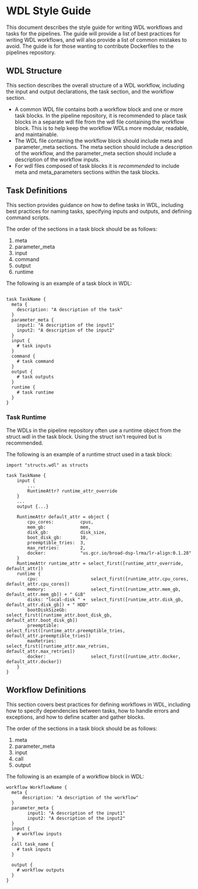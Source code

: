 # WDL Style Guide
This document describes the style guide for writing WDL workflows and tasks for the pipelines.
The guide will provide a list of best practices for writing WDL workflows, and will also 
provide a list of common mistakes to avoid. The guide is for those wanting to contribute
Dockerfiles to the pipelines repository.

## WDL Structure 
This section describes the overall structure of a WDL workflow, including the input and output declarations, the task section, and the workflow section.

* A common WDL file contains both a workflow block and one or more task blocks. In the pipeline repository, 
it is recommended to place task blocks in a separate wdl file from the wdl file containing the workflow block.
This is to help keep the workflow WDLs more modular, readable, and maintainable.
* The WDL file containing the workflow block should include meta and parameter_meta 
sections. The meta section should include a description of the workflow, and the 
parameter_meta section should include a description of the workflow inputs. 
* For wdl files composed of task blocks it is _recommended_ to include meta and meta_parameters sections within the task blocks.

## Task Definitions 
This section provides guidance on how to define tasks in WDL, including best practices for naming tasks, specifying inputs and outputs, and defining command scripts.

The order of the sections in a task block should be as follows:
1. meta
2. parameter_meta
3. input
4. command
5. output
6. runtime

The following is an example of a task block in WDL:
```WDL

task TaskName {
  meta {
    description: "A description of the task"
  }
  parameter_meta {
    input1: "A description of the input1"
    input2: "A description of the input2"
  }
  input {
    # task inputs
  }
  command {  
    # task command
  }
  output {
    # task outputs
  }
  runtime {
    # task runtime
  }
}
```

### Task Runtime
The WDLs in the pipeline repository often use a runtime object from the struct.wdl in the task block. Using 
the struct isn't required but is recommended. 

The following is an example of a runtime struct used in a task block:
```WDL
import "structs.wdl" as structs
    
task TaskName {
    input {
        ...
        RuntimeAttr? runtime_attr_override
    }
    ...
    output {...}
        
    RuntimeAttr default_attr = object {
        cpu_cores:          cpus,
        mem_gb:             mem,
        disk_gb:            disk_size,
        boot_disk_gb:       10,
        preemptible_tries:  3,
        max_retries:        2,
        docker:             "us.gcr.io/broad-dsp-lrma/lr-align:0.1.28"
    }
    RuntimeAttr runtime_attr = select_first([runtime_attr_override, default_attr])
    runtime {
        cpu:                    select_first([runtime_attr.cpu_cores,         default_attr.cpu_cores])
        memory:                 select_first([runtime_attr.mem_gb,            default_attr.mem_gb]) + " GiB"
        disks: "local-disk " +  select_first([runtime_attr.disk_gb,           default_attr.disk_gb]) + " HDD"
        bootDiskSizeGb:         select_first([runtime_attr.boot_disk_gb,      default_attr.boot_disk_gb])
        preemptible:            select_first([runtime_attr.preemptible_tries, default_attr.preemptible_tries])
        maxRetries:             select_first([runtime_attr.max_retries,       default_attr.max_retries])
        docker:                 select_first([runtime_attr.docker,            default_attr.docker])
    }
}
```

## Workflow Definitions 
This section covers best practices for defining workflows in WDL, including how to specify dependencies between tasks, how to handle errors and exceptions, and how to define scatter and gather blocks.  

The order of the sections in a task block should be as follows:
1. meta
2. parameter_meta
3. input
4. call
5. output

The following is an example of a workflow block in WDL:
```WDL
workflow WorkflowName {
  meta {
      description: "A description of the workflow"
  }
  parameter_meta {
        input1: "A description of the input1"
        input2: "A description of the input2"
  }
  input {
    # workflow inputs
  }
  call task_name {
    # task inputs
  }

  output {
    # workflow outputs
  }
}
```

